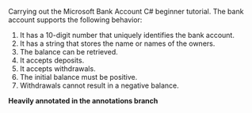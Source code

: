 Carrying out the Microsoft Bank Account C# beginner tutorial. The bank account supports the following behavior:

1. It has a 10-digit number that uniquely identifies the bank account.
2. It has a string that stores the name or names of the owners.
3. The balance can be retrieved.
4. It accepts deposits.
5. It accepts withdrawals.
6. The initial balance must be positive.
7. Withdrawals cannot result in a negative balance.

**Heavily annotated in the annotations branch**